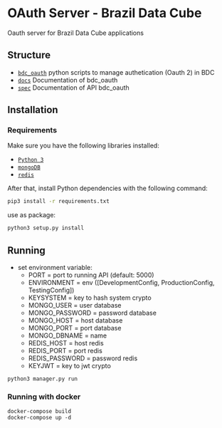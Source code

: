 # OAuth Server - Brazil Data Cube
Oauth server for Brazil Data Cube applications

## Structure

- [`bdc_oauth`](./bdc_oauth) python scripts to manage authetication (Oauth 2) in BDC
- [`docs`](./docs) Documentation of bdc_oauth
- [`spec`](./spec) Documentation of API bdc_oauth

## Installation

### Requirements

Make sure you have the following libraries installed:

- [`Python 3`](https://www.python.org/)
- [`mongoDB`](https://www.mongodb.com/)
- [`redis`](https://redis.io/)

After that, install Python dependencies with the following command:

```bash
pip3 install -r requirements.txt
```
use as package:
```bash
python3 setup.py install
```

## Running

- set environment variable: 
    - PORT = port to running API (default: 5000)
    - ENVIRONMENT = env ([DevelopmentConfig, ProductionConfig, TestingConfig])
    - KEYSYSTEM = key to hash system crypto
    - MONGO_USER = user database
    - MONGO_PASSWORD = password database
    - MONGO_HOST = host database
    - MONGO_PORT = port database
    - MONGO_DBNAME = name
    - REDIS_HOST = host redis
    - REDIS_PORT = port redis
    - REDIS_PASSWORD = password redis
    - KEYJWT = key to jwt crypto 
```
python3 manager.py run
```

### Running with docker
```
docker-compose build
docker-compose up -d
```
